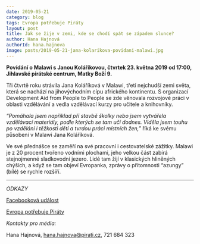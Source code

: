 ```yaml
---
date: 2019-05-21
category: blog
tags: Evropa potřebuje Piráty
layout: post
title: Jak se žije v zemi, kde se chodí spát se západem slunce?
author: Hana Hajnová
authorId: hana.hajnova
image: posts/2019-05-21-jana-kolarikova-povidani-malawi.jpg
---
```


**Povídání o Malawi s Janou Koláříkovou, čtvrtek 23. května 2019 od 17:00, Jihlavské pirátské centrum, Matky Boží 9.**
 
Tři čtvrtě roku strávila Jana Koláříková v Malawi, třetí nejchudší zemi světa, která se nachází na jihovýchodním cípu afrického kontinentu. S organizací Development Aid from People to People se zde věnovala rozvojové práci v oblasti vzdělávání a vedla vzdělávací kurzy pro učitele a knihovníky.
 
*“Pomáhala jsem například při stavbě školky nebo jsem vytvářela vzdělávací materiály, podle kterých se tam učí dodnes. Viděla jsem touhu po vzdělání i těžkosti dětí a tvrdou práci místních žen,”* říká ke svému působení v Malawi Jana Koláříková.
 
Ve své přednášce se zaměří na své pracovní i cestovatelské zážitky. Malawi je z 20 procent tvořeno vodními plochami, jeho velkou část zabírá stejnojmenné sladkovodní jezero. Lidé tam žijí v klasických hliněných chýších, a když se tam objeví Evropanka, zprávy o přítomnosti “azungy” (bílé) se rychle rozšíří.

---
*ODKAZY*

[Facebooková událost](https://www.facebook.com/events/459225221465107/)

[Evropa potřebuje Piráty](https://evropapotrebuje.cz/)

*Kontakty pro média:*

Hana Hajnová, hana.hajnova@pirati.cz, 721 684 323
